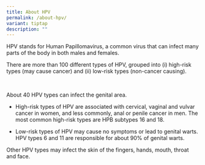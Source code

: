 ```yaml
---
title: About HPV
permalink: /about-hpv/
variant: tiptap
description: ""
---
```

<p>HPV stands for Human Papillomavirus, a common virus that can infect many
parts of the body in both males and females.</p>
<p>There are more than 100 different types of HPV, grouped into (i) high-risk
types (may cause cancer) and (ii) low-risk types (non-cancer causing).</p>
<p>&nbsp;</p>
<p>About 40 HPV types can infect the genital area.</p>
<ul data-tight="true" class="tight">
<li>
<p>High-risk types of HPV are associated with cervical, vaginal and vulvar
cancer in women, and less commonly, anal or penile cancer in men. The most
common high-risk types are HPB subtypes 16 and 18.</p>
</li>
<li>
<p>Low-risk types of HPV may cause no symptoms or lead to genital warts.
HPV types 6 and 11 are responsible for about 90% of genital warts.</p>
</li>
</ul>
<p>Other HPV types may infect the skin of the fingers, hands, mouth, throat
and face.</p>